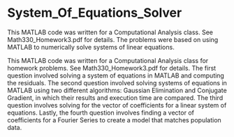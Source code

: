 # System_Of_Equations_Solver
This MATLAB code was written for a Computational Analysis class. See Math330_Homework3.pdf for details. The problems were based on using MATLAB to numerically solve systems of linear equations.

This MATLAB code was written for a Computational Analysis class for homework problems. See Math330_Homework3.pdf for details. The first question involved solving a system of equations in MATLAB and computing the residuals. The second question involved solving systems of equations in MATLAB using two different algorithms: Gaussian Elimination and Conjugate Gradient, in which their results and execution time are compared. The third question involves solving for the vector of coefficients for a linear system of equations. Lastly, the fourth question involves finding a vector of coefficients for a Fourier Series to create a model that matches population data.
